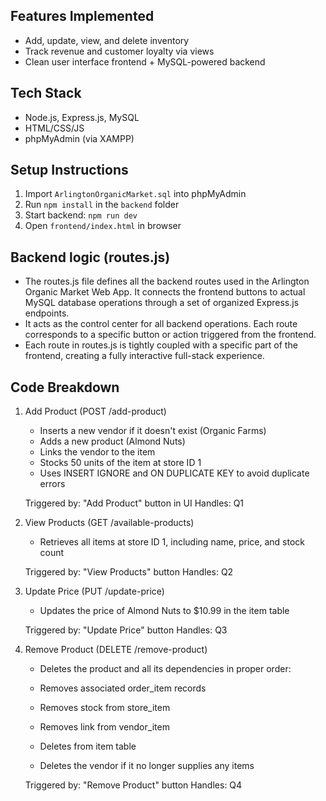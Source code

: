 ## Features Implemented

- Add, update, view, and delete inventory
- Track revenue and customer loyalty via views
- Clean user interface frontend + MySQL-powered backend

## Tech Stack

- Node.js, Express.js, MySQL
- HTML/CSS/JS
- phpMyAdmin (via XAMPP)

## Setup Instructions

1. Import `ArlingtonOrganicMarket.sql` into phpMyAdmin
2. Run `npm install` in the `backend` folder
3. Start backend: `npm run dev`
4. Open `frontend/index.html` in browser

## Backend logic (routes.js)

- The routes.js file defines all the backend routes used in the Arlington Organic Market Web App. It connects the frontend buttons to actual MySQL database operations through a set of organized Express.js endpoints.
- It acts as the control center for all backend operations. Each route corresponds to a specific button or action triggered from the frontend.
- Each route in routes.js is tightly coupled with a specific part of the frontend, creating a fully interactive full-stack experience.

## Code Breakdown

1. Add Product (POST /add-product)

   - Inserts a new vendor if it doesn't exist (Organic Farms)
   - Adds a new product (Almond Nuts)
   - Links the vendor to the item
   - Stocks 50 units of the item at store ID 1
   - Uses INSERT IGNORE and ON DUPLICATE KEY to avoid duplicate errors

   Triggered by: "Add Product" button in UI
   Handles: Q1

2. View Products (GET /available-products)

   - Retrieves all items at store ID 1, including name, price, and stock count

   Triggered by: "View Products" button
   Handles: Q2

3. Update Price (PUT /update-price)

   - Updates the price of Almond Nuts to $10.99 in the item table

   Triggered by: "Update Price" button
   Handles: Q3

4. Remove Product (DELETE /remove-product)

   - Deletes the product and all its dependencies in proper order:

   - Removes associated order_item records

   - Removes stock from store_item

   - Removes link from vendor_item

   - Deletes from item table

   - Deletes the vendor if it no longer supplies any items

   Triggered by: "Remove Product" button
   Handles: Q4
